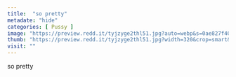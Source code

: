 ```yaml
---
title:  "so pretty"
metadate: "hide"
categories: [ Pussy ]
image: "https://preview.redd.it/tyjzyge2thl51.jpg?auto=webp&s=0ae827f404fcbf316fc50ce18d3c9b1f5e8f8852"
thumb: "https://preview.redd.it/tyjzyge2thl51.jpg?width=320&crop=smart&auto=webp&s=31eec8505f63b16be9e17b469df05f2a3bec8a07"
visit: ""
---
```

so pretty
